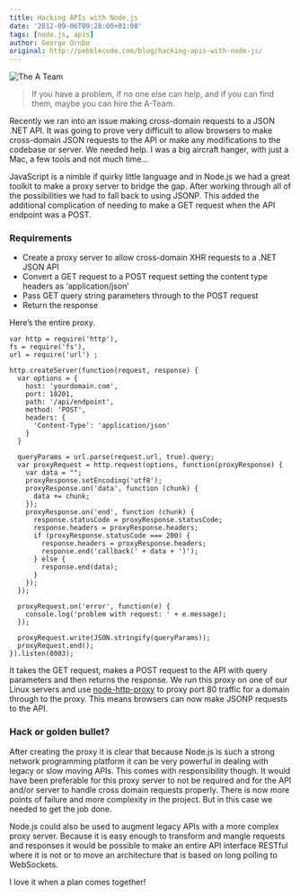 ```yaml
---
title: Hacking APIs with Node.js
date: '2012-09-06T09:28:00+01:00'
tags: [node.js, apis]
author: George Ornbo
original: http://pebblecode.com/blog/hacking-apis-with-node-js/
---
```

<p><img src="https://media.tumblr.com/tumblr_m9x5blJ6Jh1qz7kgs.jpg" alt="The A Team"/></p>

<blockquote>
  <p>If you have a problem, if no one else can help, and if you can find them, maybe you can hire the A-Team.</p>
</blockquote>

<p>Recently we ran into an issue making cross-domain requests to a JSON .NET API. It was going to prove very difficult to allow browsers to make cross-domain JSON requests to the API or make any modifications to the codebase or server. We needed help. I was a big aircraft hanger, with just a Mac, a few tools and not much time&hellip;</p>

<p>JavaScript is a nimble if quirky little language and in Node.js we had a great toolkit to make a proxy server to bridge the gap. After working through all of the possibilities we had to fall back to using JSONP. This added the additional complication of needing to make a GET request when the API endpoint was a POST.</p>

<h3>Requirements</h3>

<ul><li>Create a proxy server to allow cross-domain XHR requests to a .NET JSON API</li>
<li>Convert a GET request to a POST request setting the content type headers as &lsquo;application/json&rsquo;</li>
<li>Pass GET query string parameters through to the POST request</li>
<li>Return the response </li>
</ul><p>Here&rsquo;s the entire proxy.</p>

<pre><code>var http = require('http'),
fs = require('fs'),
url = require('url') ;

http.createServer(function(request, response) {
  var options = {
    host: 'yourdomain.com',
    port: 18201,
    path: '/api/endpoint',
    method: 'POST',
    headers: {
      'Content-Type': 'application/json'
    }
  }

  queryParams = url.parse(request.url, true).query;
  var proxyRequest = http.request(options, function(proxyResponse) {
    var data = "";
    proxyResponse.setEncoding('utf8');
    proxyResponse.on('data', function (chunk) {
      data += chunk;
    });
    proxyResponse.on('end', function (chunk) {
      response.statusCode = proxyResponse.statusCode;
      response.headers = proxyResponse.headers;
      if (proxyResponse.statusCode === 200) {
        response.headers = proxyResponse.headers;
        response.end('callback(' + data + ')');
      } else {
        response.end(data);
      }
    });
  });

  proxyRequest.on('error', function(e) {
    console.log('problem with request: ' + e.message);
  });

  proxyRequest.write(JSON.stringify(queryParams));
  proxyRequest.end();
}).listen(8003);
</code></pre>

<p>It takes the GET request, makes a POST request to the API with query parameters and then returns the response. We run this proxy on one of our Linux servers and use <a href="https://github.com/nodejitsu/node-http-proxy">node-http-proxy</a> to proxy port 80 traffic for a domain through to the proxy. This means browsers can now make JSONP requests to the API.</p>

<h3>Hack or golden bullet?</h3>

<p>After creating the proxy it is clear that because Node.js is such a strong network programming platform it can be very powerful in dealing with legacy or slow moving APIs. This comes with responsibility though. It would have been preferable for this proxy server to not be required and for the API and/or server to handle cross domain requests properly. There is now more points of failure and more complexity in the project. But in this case we needed to get the job done.</p>

<p>Node.js could also be used to augment legacy APIs with a more complex proxy server. Because it is easy enough to transform and mangle requests and responses it would be possible to make an entire API interface RESTful where it is not or to move an architecture that is based on long polling to WebSockets.</p>

<p>I love it when a plan comes together!</p>

<p><img src="https://media.tumblr.com/tumblr_m9x5zrj7qa1qz7kgs.jpg" alt=""/></p>
